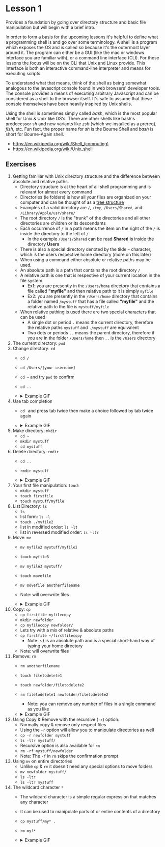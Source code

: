 # Lesson 1
Provides a foundation by going over directory structure and basic file manipulation but will begin with a brief intro.

In order to form a basis for the upcoming lessons it's helpful to define what a programming shell is and go over some terminology.
A shell is a program which exposes the OS and is called so because it's the outermost layer around it.
The program can either be a GUI (like the mac or windows interface you are familiar with), or a command line interface (CLI).
For these lessons the focus will be on the CLI that Unix and Linux provide.
This interface is both an interactive command-line interpreter and means for executing scripts.

To understand what that means, think of the shell as being somewhat analogous to the javascript console found in web browsers' developer tools.
The console provides a means of executing arbitrary Javascript and can be considered as a shell to the browser itself.
It's safe to assume that these console themselves have been heavily inspired by Unix shells.

Using the shell is sometimes simply called _bash_, which is the most popular shell for Unix & Unix like OS's.
There are other shells like bash's predecessor _sh_ and new variants like _zsh_ (which we installed as a prereq), _fish_, etc.
Fun fact, the proper name for _sh_ is the Bourne Shell and _bash_ is short for Bourne-Again shell.

* https://en.wikipedia.org/wiki/Shell_(computing)
* https://en.wikipedia.org/wiki/Unix_shell

## Exercises
1. Getting familiar with Unix directory structure and the difference between absolute and relative paths.
    * Directory structure is at the heart of all shell programming and is relevant for almost every command
    * Directories (ie folders) is how all your files are organized on your computer and can be thought of as a [tree structure](../static/UnixDirectoryStructure.png)
    * Examples of a valid directory are `/`, `/tmp`, `/Users/Shared`, and `/Library/Apple/usr/share/`
    * The root directory `/` is the "trunk" of the directories and all other directories are children or its descendants
    * Each occurrence of `/` in a path means the item on the right of the `/` is inside the directory to the left of `/`. 
      * In the example `/Users/Shared` can be read **Shared** is inside the directory **Users**
    * There is also a special directory denoted by the tilde `~` character, which is the users respective home directory (more on this later)
    * When using a command either absolute or relative paths may be used.
    * An absolute path is a path that contains the root directory `/`
    * A relative path is one that is respective of your current location in the file system.
        * Ex1: you are presently in the `/Users/home` directory that contains a file called **"myfile"** and then relative path to it is simply `myfile`
        * Ex2: you are presently in the `/Users/home` directory that contains a folder named `/mystuff` that has a file called **"myfile"** and the relative path to the file is `mystuff/myfile`
    * When relative pathing is used there are two special characters that can be used
        * A single dot or period `.` means the current directory, therefore the relative paths `mystuff` and `./mystuff` are equivalent
        * Two dots or periods `..` means the parent directory, therefore if you are in the folder `/Users/home` then `..` is the `/Users` directory
1. The current directory: `pwd`
1. Change directory: `cd`
    * `cd /`
    * `cd /Users/[your username]`
    * `cd ~` and try `pwd` to confirm
    * `cd ..`
    * <details>
         <summary>Example GIF</summary>
    
         ![DirectoryStructure](../static/DirectoryStructure.gif)
      </details>
1. Use tab completion
    * `cd ` and press tab twice then make a choice followed by tab twice again
    * <details>
         <summary>Example GIF</summary>
      
         ![TabCompletion](../static/TabCompletion.gif)
      </details>
1. Make directory: `mkdir`
    * `cd ~`
    * `mkdir mystuff`
    * `cd mystuff`
1. Delete directory: `rmdir`
    * `cd ..`
    * `rmdir mystuff`
    * <details>
         <summary>Example GIF</summary>
      
         ![MakeRemoveDirectory](../static/MakeRemoveDirectory.gif)
      </details>
1. Your first file manipulation: `touch`
    * `mkdir mystuff`
    * `touch firstfile`  
    * `touch mystuff/myfile`
1. List Directory: `ls`
    * `ls`
    * list form: `ls -l`
    * `touch ./myfile2`
    * list in modified order: `ls -lt`
    * list in reversed modified order: `ls -ltr`
1. Move: `mv`
   * `mv myfile2 mystuff/myfile2`
   * `touch myfile3`
   * `mv myfile3 mystuff/`
   * `touch movefile`  
   * `mv movefile anotherfilename`
   * Note: will overwrite files
   * <details>
         <summary>Example GIF</summary>
     
         ![MakeAndMove](../static/MakeAndMove.gif)
     </details>
1. Copy: `cp`
    * `cp firstfile myfilecopy`
    * `mkdir newfolder`
    * `cp myfilecopy newfolder/`
    * Lets try with a mix of relative & absolute paths
    * `cp firstfile ~/firstfilecopy`
      * Note: **~/** is an absolute path and is a special short-hand way of typing your home directory
    * Note: will overwrite files
1. Remove: `rm`
    * `rm anotherfilename`
    * `touch filetodelete1`
    * `touch newfolder/filetodelete2`
    * `rm filetodelete1 newfolder/filetodelete2`
      * Note: you can remove any number of files in a single command as you like
    * <details>
         <summary>Example GIF</summary>
   
         ![CopyAndRemove](../static/CopyAndRemove.gif)
      </details>
1. Using Copy & Remove with the recursive (`-r`) option:
    * Normally copy & remove only respect files
    * Using the `-r` option will allow you to manipulate directories as well
    * `cp -r newfolder mystuff`
    * `ls -ltr mystuff/`    
    * Recursive option is also available for `rm`
    * `rm -rf mystuff/newfolder`
    * Note: The `-f` in `rm` skips the confirmation prompt
1. Using `mv` on entire directories
    * Unlike `cp` & `rm` it doesn't need any special options to move folders
    * `mv newfolder mystuff/`
    * `ls -ltr` 
    * `ls -ltr mystuff`
1. The wildcard character `*`
    * The wildcard character is a simple regular expression that matches any character
    * It can be used to manipulate parts of or entire contents of a directory
    * `cp mystuff/my* .`
    * `rm myf*`
    * <details>
         <summary>Example GIF</summary>

         ![RecursiveAndWildcard](../static/RecursiveAndWildcard.gif)
      </details>





